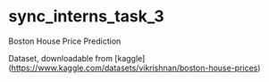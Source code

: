 # sync_interns_task_3
Boston House Price Prediction


Dataset, downloadable from [kaggle] (https://www.kaggle.com/datasets/vikrishnan/boston-house-prices)
